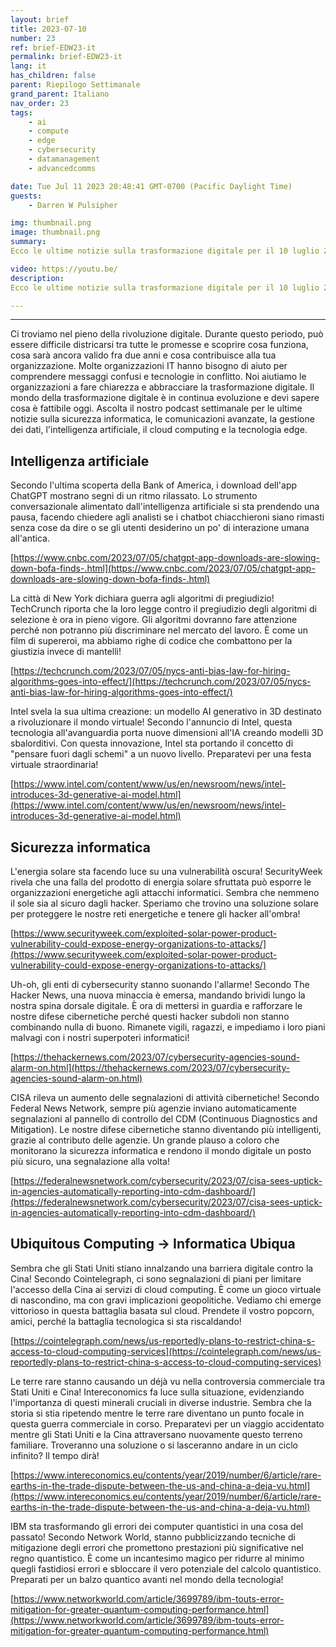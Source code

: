 ```yaml
---
layout: brief
title: 2023-07-10
number: 23
ref: brief-EDW23-it
permalink: brief-EDW23-it
lang: it
has_children: false
parent: Riepilogo Settimanale
grand_parent: Italiano
nav_order: 23
tags:
    - ai
    - compute
    - edge
    - cybersecurity
    - datamanagement
    - advancedcomms

date: Tue Jul 11 2023 20:48:41 GMT-0700 (Pacific Daylight Time)
guests:
    - Darren W Pulsipher

img: thumbnail.png
image: thumbnail.png
summary: 
Ecco le ultime notizie sulla trasformazione digitale per il 10 luglio 2023. La continua guerra commerciale sta iniziando a influire sui servizi cloud. Inoltre, c'è speculazione che l'entusiasmo intorno all'IA generativa possa essere in rallentamento. In campo della sicurezza informatica, ci sono preoccupazioni sul fatto che stiamo facendo abbastanza per stare al passo con gli attori malintenzionati.

video: https://youtu.be/
description: 
Ecco le ultime notizie sulla trasformazione digitale per il 10 luglio 2023. La continua guerra commerciale sta iniziando a influire sui servizi cloud. Inoltre, c'è speculazione che l'entusiasmo intorno all'IA generativa possa essere in rallentamento. In campo della sicurezza informatica, ci sono preoccupazioni sul fatto che stiamo facendo abbastanza per stare al passo con gli attori malintenzionati.

---
```






---

Ci troviamo nel pieno della rivoluzione digitale. Durante questo periodo, può essere difficile districarsi tra tutte le promesse e scoprire cosa funziona, cosa sarà ancora valido fra due anni e cosa contribuisce alla tua organizzazione. Molte organizzazioni IT hanno bisogno di aiuto per comprendere messaggi confusi e tecnologie in conflitto. Noi aiutiamo le organizzazioni a fare chiarezza e abbracciare la trasformazione digitale. Il mondo della trasformazione digitale è in continua evoluzione e devi sapere cosa è fattibile oggi. Ascolta il nostro podcast settimanale per le ultime notizie sulla sicurezza informatica, le comunicazioni avanzate, la gestione dei dati, l'intelligenza artificiale, il cloud computing e la tecnologia edge.

## Intelligenza artificiale

Secondo l'ultima scoperta della Bank of America, i download dell'app ChatGPT mostrano segni di un ritmo rilassato. Lo strumento conversazionale alimentato dall'intelligenza artificiale si sta prendendo una pausa, facendo chiedere agli analisti se i chatbot chiacchieroni siano rimasti senza cose da dire o se gli utenti desiderino un po' di interazione umana all'antica.

[https://www.cnbc.com/2023/07/05/chatgpt-app-downloads-are-slowing-down-bofa-finds-.html](https://www.cnbc.com/2023/07/05/chatgpt-app-downloads-are-slowing-down-bofa-finds-.html)

La città di New York dichiara guerra agli algoritmi di pregiudizio! TechCrunch riporta che la loro legge contro il pregiudizio degli algoritmi di selezione è ora in pieno vigore. Gli algoritmi dovranno fare attenzione perché non potranno più discriminare nel mercato del lavoro. È come un film di supereroi, ma abbiamo righe di codice che combattono per la giustizia invece di mantelli!

[https://techcrunch.com/2023/07/05/nycs-anti-bias-law-for-hiring-algorithms-goes-into-effect/](https://techcrunch.com/2023/07/05/nycs-anti-bias-law-for-hiring-algorithms-goes-into-effect/)

Intel svela la sua ultima creazione: un modello AI generativo in 3D destinato a rivoluzionare il mondo virtuale! Secondo l'annuncio di Intel, questa tecnologia all'avanguardia porta nuove dimensioni all'IA creando modelli 3D sbalorditivi. Con questa innovazione, Intel sta portando il concetto di "pensare fuori dagli schemi" a un nuovo livello. Preparatevi per una festa virtuale straordinaria!

[https://www.intel.com/content/www/us/en/newsroom/news/intel-introduces-3d-generative-ai-model.html](https://www.intel.com/content/www/us/en/newsroom/news/intel-introduces-3d-generative-ai-model.html)

## Sicurezza informatica

L'energia solare sta facendo luce su una vulnerabilità oscura! SecurityWeek rivela che una falla del prodotto di energia solare sfruttata può esporre le organizzazioni energetiche agli attacchi informatici. Sembra che nemmeno il sole sia al sicuro dagli hacker. Speriamo che trovino una soluzione solare per proteggere le nostre reti energetiche e tenere gli hacker all'ombra!

[https://www.securityweek.com/exploited-solar-power-product-vulnerability-could-expose-energy-organizations-to-attacks/](https://www.securityweek.com/exploited-solar-power-product-vulnerability-could-expose-energy-organizations-to-attacks/)

Uh-oh, gli enti di cybersecurity stanno suonando l'allarme! Secondo The Hacker News, una nuova minaccia è emersa, mandando brividi lungo la nostra spina dorsale digitale. È ora di mettersi in guardia e rafforzare le nostre difese cibernetiche perché questi hacker subdoli non stanno combinando nulla di buono. Rimanete vigili, ragazzi, e impediamo i loro piani malvagi con i nostri superpoteri informatici!

[https://thehackernews.com/2023/07/cybersecurity-agencies-sound-alarm-on.html](https://thehackernews.com/2023/07/cybersecurity-agencies-sound-alarm-on.html)

CISA rileva un aumento delle segnalazioni di attività cibernetiche! Secondo Federal News Network, sempre più agenzie inviano automaticamente segnalazioni al pannello di controllo del CDM (Continuous Diagnostics and Mitigation). Le nostre difese cibernetiche stanno diventando più intelligenti, grazie al contributo delle agenzie. Un grande plauso a coloro che monitorano la sicurezza informatica e rendono il mondo digitale un posto più sicuro, una segnalazione alla volta!

[https://federalnewsnetwork.com/cybersecurity/2023/07/cisa-sees-uptick-in-agencies-automatically-reporting-into-cdm-dashboard/](https://federalnewsnetwork.com/cybersecurity/2023/07/cisa-sees-uptick-in-agencies-automatically-reporting-into-cdm-dashboard/)

## Ubiquitous Computing -> Informatica Ubiqua

Sembra che gli Stati Uniti stiano innalzando una barriera digitale contro la Cina! Secondo Cointelegraph, ci sono segnalazioni di piani per limitare l'accesso della Cina ai servizi di cloud computing. È come un gioco virtuale di nascondino, ma con gravi implicazioni geopolitiche. Vediamo chi emerge vittorioso in questa battaglia basata sul cloud. Prendete il vostro popcorn, amici, perché la battaglia tecnologica si sta riscaldando!

[https://cointelegraph.com/news/us-reportedly-plans-to-restrict-china-s-access-to-cloud-computing-services](https://cointelegraph.com/news/us-reportedly-plans-to-restrict-china-s-access-to-cloud-computing-services)

Le terre rare stanno causando un déjà vu nella controversia commerciale tra Stati Uniti e Cina! Intereconomics fa luce sulla situazione, evidenziando l'importanza di questi minerali cruciali in diverse industrie. Sembra che la storia si stia ripetendo mentre le terre rare diventano un punto focale in questa guerra commerciale in corso. Preparatevi per un viaggio accidentato mentre gli Stati Uniti e la Cina attraversano nuovamente questo terreno familiare. Troveranno una soluzione o si lasceranno andare in un ciclo infinito? Il tempo dirà!

[https://www.intereconomics.eu/contents/year/2019/number/6/article/rare-earths-in-the-trade-dispute-between-the-us-and-china-a-deja-vu.html](https://www.intereconomics.eu/contents/year/2019/number/6/article/rare-earths-in-the-trade-dispute-between-the-us-and-china-a-deja-vu.html)

IBM sta trasformando gli errori dei computer quantistici in una cosa del passato! Secondo Network World, stanno pubblicizzando tecniche di mitigazione degli errori che promettono prestazioni più significative nel regno quantistico. È come un incantesimo magico per ridurre al minimo quegli fastidiosi errori e sbloccare il vero potenziale del calcolo quantistico. Preparati per un balzo quantico avanti nel mondo della tecnologia!

[https://www.networkworld.com/article/3699789/ibm-touts-error-mitigation-for-greater-quantum-computing-performance.html](https://www.networkworld.com/article/3699789/ibm-touts-error-mitigation-for-greater-quantum-computing-performance.html)


